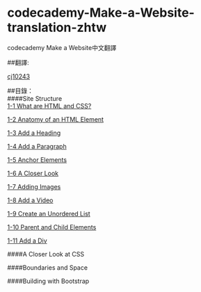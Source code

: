 # codecademy-Make-a-Website-translation-zhtw

codecademy Make a Website中文翻譯

##翻譯:

[cj10243](https://github.com/cj10243)

##目錄：  
####Site Structure  
[1-1 What are HTML and CSS?](https://github.com/cj10243/codecademy-Make-a-Website-translation-zhtw/blob/master/1-1_What_are_HTML_%20and_CSS%3F.md)

[1-2 Anatomy of an HTML Element](https://github.com/cj10243/codecademy-Make-a-Website-translation-zhtw/blob/master/1-2_Anatomy_of_an_HTML_Element.md)

[1-3 Add a Heading](https://github.com/cj10243/codecademy-Make-a-Website-translation-zhtw/blob/master/1-3_Add_a_Heading.md)

[1-4 Add a Paragraph](https://github.com/cj10243/codecademy-Make-a-Website-translation-zhtw/blob/master/1-4_Add_a_Paragraph)

[1-5 Anchor Elements](https://github.com/cj10243/codecademy-Make-a-Website-translation-zhtw/blob/master/1-5_Anchor_Elements.md)

[1-6 A Closer Look](https://github.com/cj10243/codecademy-Make-a-Website-translation-zhtw/blob/master/1-6_A_Closer_Look.md)

[1-7 Adding Images](https://github.com/cj10243/codecademy-Make-a-Website-translation-zhtw/blob/master/1-7_Adding_Images.md)

[1-8 Add a Video](https://github.com/cj10243/codecademy-Make-a-Website-translation-zhtw/blob/master/1-8_Add_a_Video.md)

[1-9 Create an Unordered List](https://github.com/cj10243/codecademy-Make-a-Website-translation-zhtw/blob/master/1-9_Create_an_Unordered_List.md)

[1-10 Parent and Child Elements](https://github.com/cj10243/codecademy-Make-a-Website-translation-zhtw/blob/master/1-10_Parent_and_Child_Elements.md)

[1-11 Add a Div](https://github.com/cj10243/codecademy-Make-a-Website-translation-zhtw/blob/master/1-11_Add_a_Div.md)

####A Closer Look at CSS

####Boundaries and Space

####Building with Bootstrap
         
